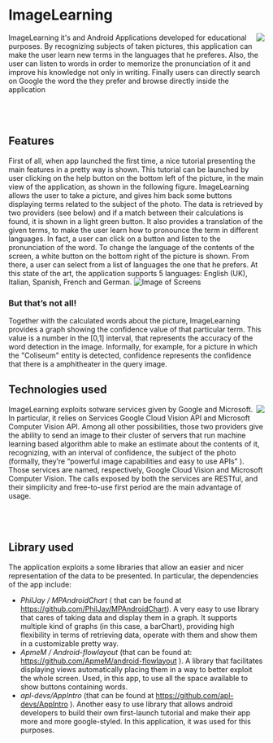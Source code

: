 # ImageLearning
<img align="right" src="https://github.com/readbeard/ImageLearning/blob/master/github_logo.png">
ImageLearning it's and Android Applications developed for educational purposes.
By recognizing subjects of taken pictures, this application can make the user learn 
new terms in the languages that he preferes. Also, the user can listen to words in order
to memorize the pronunciation of it and improve his knowledge not only in writing.
Finally users can directly search on Google the word the they prefer and browse directly
inside the application 
<br></br>
<br></br>

## Features
First of all, when app launched the first time, a nice tutorial presenting the main features in a pretty way is shown. This tutorial can be launched by user clicking on the help button on the bottom left of the picture, in the main view of the application, as shown in the following figure.
ImageLearning allows the user to take a picture, and gives him back some buttons displaying terms related to the subject of the photo. The data is retrieved by two providers (see below) and if a match between their calculations is found, it is shown in a light green button. It also provides a translation of the given terms, to make the user learn how to pronounce the term in different languages. In fact, a user can click on a button and listen to the pronunciation of the word. To change the language of the contents of the screen, a white button on the bottom right  of the picture is shown. From there, a user can select from a list of languages the one that he prefers.
At this state of the art, the application supports 5 languages: English (UK), Italian, Spanish, French and German.
![Image of Screens](https://github.com/readbeard/ImageLearning/blob/master/github_imagelearning.png)
### But that’s not all! 
Together with the calculated words about the picture, ImageLearning provides a graph showing
the confidence value of that particular term. This value is a number in the [0,1] interval, 
that represents the accuracy of the word detection in the image. 
Informally, for example, for a picture in which the "Coliseum" entity is detected, 
confidence represents the confidence that there is a amphitheater in the query image.

## Technologies used
ImageLearning exploits sotware services given by Google and Microsoft.
<img align="right" src="https://github.com/readbeard/ImageLearning/blob/master/github_technologies.png">
In particular, it relies on Services Google Cloud Vision API and Microsoft Computer Vision API.
Among all other possibilities, those two providers give the ability to send an image to their cluster of servers 
that run machine learning based algorithm able to make an estimate about the contents of it, recognizing, with an interval 
of confidence, the subject of the photo (formally, they’re “powerful image capabilities and easy to use APIs” ). 
Those services are named, respectively, Google Cloud Vision and Microsoft Computer Vision.
The calls exposed by both the services are RESTful, and their simplicity and free-to-use first period are the main advantage 
of usage.
<br></br>
<br></br>
## Library used
The application exploits a some libraries that allow an easier and nicer representation of the data to be presented. In particular, the dependencies of the app include:


- *PhilJay / MPAndroidChart* ( that can be found at https://github.com/PhilJay/MPAndroidChart). A very easy to use library that cares of taking data and display them in a graph. It supports multiple kind of graphs (in this case, a barChart), providing high flexibility in terms of retrieving data, operate with them and show them in a customizable pretty way.
- *ApmeM / Android-flowlayout* (that can be found at: https://github.com/ApmeM/android-flowlayout ). A library that facilitates displaying views automatically placing them in a way to better exploit the whole screen. Used, in this app, to use all the space available to show buttons containing words.
- *apl-devs/AppIntro* (that can be found at https://github.com/apl-devs/AppIntro ). Another easy to use library that allows android developers to build their own first-launch tutorial and make their app more and more google-styled. In this application, it was used for this purposes.
